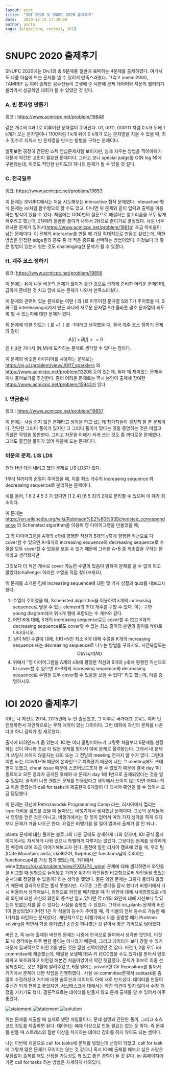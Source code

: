 ```yaml
---
layout: post
title:  "IOI 2020 및 SNUPC 2020 출제후기"
date:   2020-12-13 17:30:00
author: ainta
tags: [algorithm, contest, IOI]
---
```



# SNUPC 2020 출제후기

SNUPC 2020에는 Div.1의 총 9문제중 절반에 육박하는 4문제를 출제하였다. 여기서도 나름 마음에 드는 문제를 낼 수 있어서 만족스러웠다. 그리고 imeimi2000, TAMREF 등 여러 출제진 검수진들이 고생해 준 덕분에 문제 데이터와 지문의 퀄리티가 올라가서 성공적인 대회가 될 수 있었던 것 같다.

### A. 빈 문자열 만들기

링크 : https://www.acmicpc.net/problem/19848

같은 개수의 0과 1로 이루어진 문자열이 주어진다. 01, 0011, 000111 처럼 0 k개 뒤에 1 k개가 오는 문자열이나 1100처럼 1 k개 뒤에 0 k개가 오는 문자열을 지울 수 있을 때, 최소 횟수로 지워서 빈 문자열을 만드는 방법을 구하는 문제이다.

얼핏보면 굉장히 간단한 스택 연습문제처럼 보이지만, 실제 지우는 방법을 찍어야하기 때문에 약간은 고민이 필요한 문제이다. 그러고 보니 special judge를 O(N log N)에 구현했는데, 이것도 적당한 난이도의 하나의 문제가 될 수 있을 것 같다.



### C. 전국일주

링크: https://www.acmicpc.net/problem/19853

이 문제는 SNUPC에서는 처음 시도해보는 interactive 형식 문제였다. interactive 형식 문제는 ioi처럼 함수형으로 할 수도 있고, 아니면 위 문제와 같이 입력과 출력을 이용하는 방식이 있을 수 있다. 처음에는 O(N)번의 질문으로 해결하는 알고리즘을 모두 맞게 해주려고 했는데, 2N짜리 깔끔한 풀이가 나와서 2N으로 줄이기로 결정했다. 사실 너무 유사한 문제가 있어서(https://www.acmicpc.net/problem/19614) 조금 아쉬움이 남는 문제이다. 이 문제의 interactor를 만들 때 가장 적대적으로 만들고 싶었는데, 택한 방법은 인접한 edge들의 종류 중 더 적은 종류로 선택하는 방법이었다. 이것보다 더 좋은 방법이 있는지 찾는 것도 challenging한 문제가 될 수 있겠다.



### H. 계주 코스 정하기

링크: https://www.acmicpc.net/problem/19856

이 문제는 뒤에 나올 비운의 문제가 풀이가 틀린 것으로 급하게 준비한 어려운 문제인데, 급하게 준비한 것 치고 맘에 드는 문제가 나와서 만족스러웠다.

이 문제와 관련이 있는 문제로는 어떤 ( 와 )로 이루어진 문자열 S와 T가 주어졌을 때, S와 T를 interleaving시켜서 만든 하나의 새로운 문자열 P가 올바른 괄호 문자열이 되도록 할 수 있는지에 대한 문제가 있다. 

위 문제에 대한 힌트는 ( 를 +1, ) 를 -1이라고 생각했을 때, 결국 계주 코스 정하기 문제와 같이 $$A[i]+B[j] >= 0$$인 (i,j)만 지나서 (N,M)에 도착하는 문제로 생각할 수 있다는 점이다. 

이 문제와 비슷한 아이디어를 사용하는 문제로는 https://oj.uz/problem/view/JOI17_sparklers 와 https://www.acmicpc.net/problem/13208 등이 있는데, 둘다 꽤 재미있는 문제들이니 풀어보기를 추천한다. 좀더 어려운 문제로는 역시 본인이 출제에 참여한 https://www.acmicpc.net/problem/15943가 있다.



### I. 연금술사

링크 : https://www.acmicpc.net/problem/19857

이 문제는 사실 쉽지 않은 문제라고 생각을 하고 냈는데 참가자들이 굉장히 잘 푼 문제이다. 간단한 그리디 풀이가 있지만 그 그리디 풀이가 맞다는 것을 증명하는 것은 어렵고 귀찮은 작업을 동반한다. 그리고 지문을 이해가 되게 쓰는 것도 좀 까다로운 문제였다. 그래도 깔끔한 풀이가 있어 마음에 드는 문제이다. 



### 비운의 문제. LIS LDS

원래 H번 대신 내려고 했던 문제로 LIS LDS가 있다.

1부터 N까지의 순열이 주어졌을 때, 이를 최소 개수의 increasing sequence 와 decreasing sequence로 분리하는 문제이다.

예를 들어, 1 6 2 4 5 3 가 있다면 [1 2 4] [6 5 3]의 2개로 분리할 수 있으며 이 때가 최소이다. 

이 문제는 https://en.wikipedia.org/wiki/Robinson%E2%80%93Schensted_correspondence 의 Schensted algorithm을 이용해 영 다이어그램을 만들었을 때,

그 영 다이어그램을 A개의 x축에 평행한 직선과 B개의 y축에 평행한 직선으로 다 cover할 수 있으면 A+B개의 increasing sequence와 decreasing sequence로 수열을 모두 cover할 수 있음을 보일 수 있기 때문에 그러한 A+B 중 최솟값을 구하는 문제라고 생각했지만

그것보다 더 적은 개수로 cover 가능한 수열이 있음이 밝혀져 문제를 쓸 수 없게 되고 말았다(challenge: 이러한 수열을 직접 찾아보세요).

이 문제를 소개한 김에 increasing sequence에 대한 몇 가지 성질과 quiz를 내보고자 한다.

1. 수열이 주어졌을 때, Schensted algorithm을 이용하여 k개의  increasing sequence로 덮을 수 있는 element의 최대 개수를 구할 수 있다. 이는 구한 young diagram에서 위 k개 행에 포함되는 수 개수와 같다.
2. 어떤 K에 대해, K개의 increasing sequence로도 cover할 수 없고 K개의 decreasing sequence로도 cover할 수 없는 최소 길이의 순열의 길이를 f(K)로 나타내시오.
3. 길이 N인 수열에 대해, f(K)>N인 최소 K에 대해 수열을 K개의 increasing sequence 또는 decreasing sequence로 나누는 방법을 구하시오. 시간복잡도는 $$O(N sqrt(N))$$
4. 위에서 "영 다이어그램을 A개의 x축에 평행한 직선과 B개의 y축에 평행한 직선으로 다 cover할 수 있으면 A+B개의 increasing sequence와 decreasing sequence로 수열을 모두 cover할 수 있음을 보일 수 있다" 라고 했는데, 이를 증명하시오.



# IOI 2020 출제후기



IOI는 나 자신도 2014, 2015년에 두 번 출전했고, 그 이후로 국가대표 교육도 여러 번 진행하면서 개인적으로는 무척 애착이 있는 대회이다.
그런 대회에 자신의 문제를 나온다고 하니 감회가 참 새로웠다.





출제에 비하인드가 좀 있는데, IOI는 여타 올림피아드가 그렇듯 처음부터 6문제를 선정하는 것이 아니라 조금 더 많은 문제를 받아서 예비 문제로 올려놓는다. 그래서 내 문제가 쓰일지 쓰이지 않을지는 대회 또는 그 전날의 meeting 전까지 알 수가 없다. 그런데 이번 ioi는 COVID-19 때문에 온라인으로 치뤄졌기 때문에 나는 그 meeting에도 초대받지 못했고, cheat issue 때문에 스코어보드조차 볼 수 없었기 때문에 결국 day 1이 종료되고 모든 결과가 공개된 후에야 내 문제가 day 1에 1번으로 출제되었다는 것을 알 수 있었다. 솔직히 나름 괜찮은 문제를 만들었다고 생각해서 쓰이지 않는다면 어쩌나 하고 마음 졸였는데 call for tasks에 제출한지 9개월이 다 되서야 확인을 할 수 있어서 조금 답답했다.

이 문제는 작년에 Petrozavodsk Programming Camp 라는, 러시아에서 열리는 icpc 대비용 캠프를 갔을 때 돌아오는 비행기에서 생각했던 문제이다. 그곳의 문제들에서 영향을 얻은 것은 아니고, 비행기에서는 할 짓이 없어서 여러 가지 생각을 하게 되다보니 문제가 가끔 나오곤 한다. 요즘은 비행기를 탈 일이 없어서 출제가 잘 안 되나..

plants 문제에 대한 풀이는 블로그의 다른 글에도 상세하게 나와 있으며, IOI 공식 홈페이지에서도 자세하게 나와 있으니 특별하게 다루지는 않겠다. 그보다는 문제를 생각하게 된 배경에 대해 조금 이야기해보고자 한다. 좀전에 말한 러시아 캠프에 있을 때, 우리 팀(Cafe Mountain: ainta, cki86201, tlwpdus)은 functionx님이 주최하는 functioncup4를 가상 참가 했었는데, 거기에서 wine(https://oj.uz/problem/view/FXCUP4_wine) 문제에 대해 생각하면서 와인들을 비교할 때 원형으로 늘어놓고 가까운 위치의 와인들만 비교함으로써 와인들을 맛있는 순서대로 정렬할 수 있을까? 라는 생각을 했었다. 물론 와인 문제는 그렇게 풀리지 않았기 때문에 결과적으로는 풀지 못했지만.. 아무튼 그런 생각을 잠시 했다가 비행기에서 다시 떠올라서 생각해보니, 원형으로 와인을 배치했을 때 각 와인에 대해 시계방향으로 r개의 와인에 대한 자신의 와인의 등수만 알고 있다면 각 r개의 와인에 대해 자신보다 맛있는지 맛없는지를 알 수 있다는 사실을 증명할 수 있었다. 그래서 ioi_plants 문제의 버전 1이 완성되었다 (버전 1은 각 식물의 등수가 주어질 때, 각 식물의 전체 등수로 가능한 해 1가지를 리턴하는 문제였다). 개인적으로는 비행기에서 이를 증명할 때가 Problem solving을 하면서 가장 즐거웠던 순간중 하나였던 것 같아서 좋은 기억으로 남아있다.

버전 2, 즉 ioi에 출제된 버전의 문제는 나중에 한국으로 돌아와서 생각한 것인데, 이것도 내 생각에는 아주 뻔한 풀이는 아니었기 때문에, 그리고 데이터가 보다 강할 수 있기 때문에 결과적으로 버전 2를 만든 것은 잘한 선택이었던 것 같다. 버전 1, 2를 모두 ioi committee에 제출했는데, 메일을 보낼때 RSA 키 (ECC였을 수도 있다)를 받아서 암호화하고 복호화하고 이런걸 해본건 처음이었어서 약간 헷갈렸다. 문제가 후보로 최종 선정되었다는 것은 3월에 알려주었고, 6월 말에는 private한 Git Repository를 받아서 거기에서 문제에 대한 작업을 진행하였다.. 사실 ioi committee분께서 subtask를 좀 많이 수정하셨고 거기에 대한 솔루션과 데이터도 아예 새로 만드셨다. 데이터를 만들어주신건 되게 편하고 좋았지만, 서브태스크에 대해서는 약간 의견이 맞지 않아서 수정 과정을 거치기도 했다. 결론적으로는 데이터를 만들지 않고 문제 출제를 할 수 있어서 아주 좋았다.

 ![statement](/assets/images/ioi-2020-ainta/plant1.png)
 ![statement](/assets/images/ioi-2020-ainta/plant2.png)
 ![solution](/assets/images/ioi-2020-ainta/sol1.png)

위는 문제를 제출할 때 실제로 냈던 파일들이다. 문제 설명과 간단한 풀이, 그리고 소스 코드 정도를 제출하면 된다. 데이터는 예제 이상으로 만들 필요는 없는 듯 하다. 즉 문제를 만들 때 스트레스의 절반 이상을 차지하는 데이터 강화를 하지 않아도 되는 셈이다.

나는 이번에 처음으로 call for tasks에 문제를 넣었는데 선정이 되었고, call for task에 그렇게 많은 문제가 모이지는 않는 것 같으니 혹시 IOI에 출제를 해보고 싶은 사람은 부담없이 출제를 해도 선정될 가능성도 꽤 있고 좋은 경험이 될 것 같다. ioi 홈페이지에 가면 call for tasks 하는 방법은 자세하게 나와있다.


